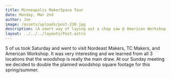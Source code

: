 ```yaml
---
title: Minneapolis MakerSpace Tour
date: Monday, Mar 2nd
author: Joe
image: /assets/uploads/post-230.jpg
description: (A smart way of laying out a chop saw @ American Workshop.)
layout: ../../../layouts/Post.astro
---
```


5 of us took Saturday and went to visit Nordeast Makers, TC Makers, and American Workshop.   It was very interesting and we learned from all 3 locations that the woodshop is really the main draw.  At our Sunday meeting we decided to double the planned woodshop square footage for this spring/summer.
